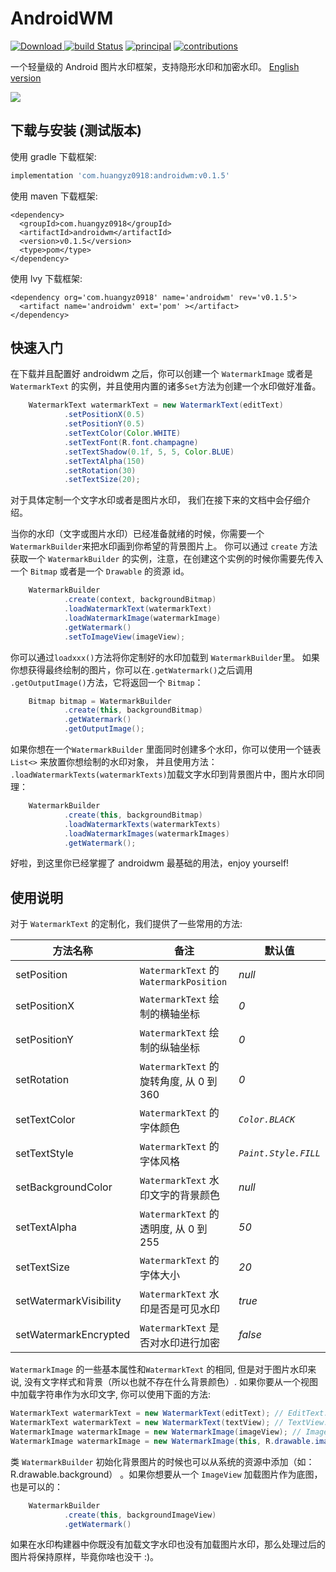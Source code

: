 # AndroidWM 
 [ ![Download](https://api.bintray.com/packages/huangyz0918/androidwm/androidwm/images/download.svg) ](https://bintray.com/huangyz0918/androidwm/androidwm/_latestVersion) [![build Status](https://travis-ci.org/GalaxyRockets/AndroidWM.svg?branch=master)](https://travis-ci.org/GalaxyRockets/AndroidWM) [![principal](https://img.shields.io/badge/principal-huangyz0918-yellow.svg)](https://github.com/huangyz0918) [![contributions](https://img.shields.io/badge/contributions-welcome-green.svg)](https://github.com/GalaxyRockets/AndroidWM)

一个轻量级的 Android 图片水印框架，支持隐形水印和加密水印。 [English version](./README.md)

![](https://i.loli.net/2018/09/01/5b8aa948a8935.png)

## 下载与安装 (测试版本)

使用 gradle 下载框架:

```groovy
implementation 'com.huangyz0918:androidwm:v0.1.5'
```

使用 maven 下载框架:

```maven
<dependency>
  <groupId>com.huangyz0918</groupId>
  <artifactId>androidwm</artifactId>
  <version>v0.1.5</version>
  <type>pom</type>
</dependency>
```

使用 lvy 下载框架:

```lvy
<dependency org='com.huangyz0918' name='androidwm' rev='v0.1.5'>
  <artifact name='androidwm' ext='pom' ></artifact>
</dependency>
```

## 快速入门

在下载并且配置好 androidwm 之后，你可以创建一个 `WatermarkImage` 或者是 `WatermarkText` 的实例，并且使用内置的诸多`Set`方法为创建一个水印做好准备。

```java
    WatermarkText watermarkText = new WatermarkText(editText)
            .setPositionX(0.5)
            .setPositionY(0.5)
            .setTextColor(Color.WHITE)
            .setTextFont(R.font.champagne)
            .setTextShadow(0.1f, 5, 5, Color.BLUE)
            .setTextAlpha(150)
            .setRotation(30)
            .setTextSize(20);
```

对于具体定制一个文字水印或者是图片水印， 我们在接下来的文档中会仔细介绍。

当你的水印（文字或图片水印）已经准备就绪的时候，你需要一个 `WatermarkBuilder`来把水印画到你希望的背景图片上。 你可以通过 `create` 方法获取一个 `WatermarkBuilder` 的实例，注意，在创建这个实例的时候你需要先传入一个 `Bitmap` 或者是一个 `Drawable` 的资源 id。

```java
    WatermarkBuilder
            .create(context, backgroundBitmap)
            .loadWatermarkText(watermarkText)
            .loadWatermarkImage(watermarkImage)
            .getWatermark()
            .setToImageView(imageView);
```

你可以通过`loadxxx()`方法将你定制好的水印加载到 `WatermarkBuilder`里。 如果你想获得最终绘制的图片，你可以在`.getWatermark()`之后调用 `.getOutputImage()`方法，它将返回一个 `Bitmap`：

```java
    Bitmap bitmap = WatermarkBuilder
            .create(this, backgroundBitmap)
            .getWatermark()
            .getOutputImage();
```

如果你想在一个`WatermarkBuilder` 里面同时创建多个水印，你可以使用一个链表 `List<>` 来放置你想绘制的水印对象， 并且使用方法： ` .loadWatermarkTexts(watermarkTexts)`加载文字水印到背景图片中，图片水印同理：

```java
    WatermarkBuilder
            .create(this, backgroundBitmap)
            .loadWatermarkTexts(watermarkTexts)
            .loadWatermarkImages(watermarkImages)
            .getWatermark();
```

好啦，到这里你已经掌握了 androidwm 最基础的用法，enjoy yourself!

## 使用说明

对于 `WatermarkText` 的定制化，我们提供了一些常用的方法:


|   __方法名称__  | __备注__ | __默认值__ |
| ------------- | ------------- | ------------- |
| setPosition  |    `WatermarkText` 的 `WatermarkPosition` | _null_ |
| setPositionX  |  `WatermarkText` 绘制的横轴坐标  | _0_  |
| setPositionY  |  `WatermarkText` 绘制的纵轴坐标 | _0_ |
| setRotation  |  `WatermarkText` 的旋转角度, 从 0 到 360 | _0_  |
| setTextColor   |   `WatermarkText` 的字体颜色 | _`Color.BLACK`_  |
| setTextStyle    |   `WatermarkText` 的字体风格 | _`Paint.Style.FILL`_  |
| setBackgroundColor   |  `WatermarkText` 水印文字的背景颜色 | _null_  |
| setTextAlpha   |   `WatermarkText` 的透明度, 从 0 到 255 | _50_  |
| setTextSize  |  `WatermarkText` 的字体大小 | _20_   |
| setWatermarkVisibility  |  `WatermarkText` 水印是否是可见水印 | _true_   |
| setWatermarkEncrypted  | `WatermarkText` 是否对水印进行加密| _false_   |

`WatermarkImage` 的一些基本属性和`WatermarkText` 的相同, 但是对于图片水印来说, 没有文字样式和背景（所以也就不存在什么背景颜色）. 如果你要从一个视图中加载字符串作为水印文字, 你可以使用下面的方法:

```java
WatermarkText watermarkText = new WatermarkText(editText); // EditText.
WatermarkText watermarkText = new WatermarkText(textView); // TextView.
WatermarkImage watermarkImage = new WatermarkImage(imageView); // ImageView.
WatermarkImage watermarkImage = new WatermarkImage(this, R.drawable.image); // for an image from Resource.
```
类 `WatermarkBuilder` 初始化背景图片的时候也可以从系统的资源中添加（如：R.drawable.background） 。如果你想要从一个 `ImageView` 加载图片作为底图，也是可以的：

```java
    WatermarkBuilder
            .create(this, backgroundImageView)
            .getWatermark()
```

如果在水印构建器中你既没有加载文字水印也没有加载图片水印，那么处理过后的图片将保持原样，毕竟你啥也没干 :)。

